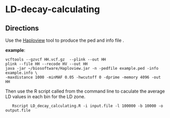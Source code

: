 # LD-decay-calculating
## Directions
Use the [Haploview](https://www.broadinstitute.org/haploview/downloads) tool to produce the ped and info file .

__example__:
```
vcftools --gzvcf HH.vcf.gz  --plink --out HH
plink --file HH --recode HV --out HH 
java -jar ~/biosoftware/Haploview.jar -n -pedfile example.ped -info example.info \
-maxdistance 1000 -minMAF 0.05 -hwcutoff 0 -dprime -memory 4096 -out HH
```

Then use the R script called from the command line to caculate the average LD values in each bin for the LD zone.

```
   Rscript LD_decay_calculating.R -i input.file -l 100000 -b 10000 -o output.file
```

